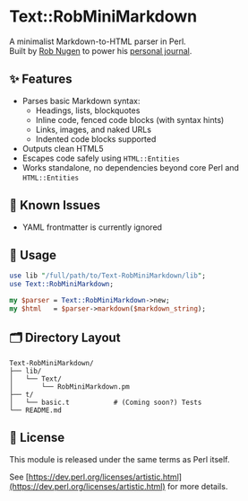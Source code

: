 # Text::RobMiniMarkdown

A minimalist Markdown-to-HTML parser in Perl.  
Built by [Rob Nugen](https://www.robnugen.com) to power his [personal journal](https://perl.robnugen.com/journal.pl).

## ✨ Features

- Parses basic Markdown syntax:
  - Headings, lists, blockquotes
  - Inline code, fenced code blocks (with syntax hints)
  - Links, images, and naked URLs
  - Indented code blocks supported
- Outputs clean HTML5
- Escapes code safely using `HTML::Entities`
- Works standalone, no dependencies beyond core Perl and `HTML::Entities`

## 🐞 Known Issues

- YAML frontmatter is currently ignored

## 🧰 Usage

```perl
use lib "/full/path/to/Text-RobMiniMarkdown/lib";
use Text::RobMiniMarkdown;

my $parser = Text::RobMiniMarkdown->new;
my $html   = $parser->markdown($markdown_string);
```

## 🗂️ Directory Layout

```text
Text-RobMiniMarkdown/
├── lib/
│   └── Text/
│       └── RobMiniMarkdown.pm
├── t/
│   └── basic.t           # (Coming soon?) Tests
└── README.md
```

## 📜 License

This module is released under the same terms as Perl itself.

See [https://dev.perl.org/licenses/artistic.html](https://dev.perl.org/licenses/artistic.html) for more details.
